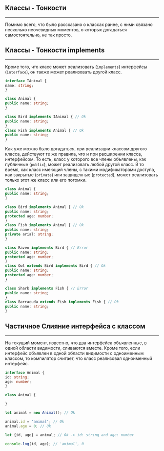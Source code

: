 ## Классы - Тонкости
________________

Помимо всего, что было рассказано о классах ранее, с ними связано несколько неочевидных моментов, о которых догадаться самостоятельно, не так просто.


## Классы - Тонкости implements
________________

Кроме того, что класс может реализовать (`implements`) интерфейсы (`interface`), он также может реализовать другой класс.

~~~~~typescript
interface IAnimal {
name: string;
}

class Animal {
public name: string;
}

class Bird implements IAnimal { // Ok
public name: string;
}
class Fish implements Animal { // Ok
public name: string;
}
~~~~~

Как уже можно было догадаться, при реализации классом другого класса, действуют те же правила, что и при расширении класса, интерфейсом. То есть, класс у которого все члены объявлены, как публичные (`public`), может реализовать любой другой класс. В то время, как класс имеющий члены, с такими модификаторами доступа, как закрытые (`private`) или защищенные (`protected`), может реализовать только этот же класс или его потомки.

~~~~~typescript
class Animal {
public name: string;
}

class Bird implements Animal { // Ok
public name: string;
protected age: number;
}
class Fish implements Animal { // Ok
public name: string;
private arial: string;
}

class Raven implements Bird { // Error
public name: string;
protected age: number;
}
class Owl extends Bird implements Bird { // Ok
public name: string;
protected age: number;
}

class Shark implements Fish { // Error
public name: string;
}
class Barracuda extends Fish implements Fish { // Ok
public name: string;
}
~~~~~


## Частичное Слияние интерфейса с классом
________________

На текущий момент, известно, что  два интерфейса объявленные, в одной области видимости, сливаются вместе. Кроме того, если интерфейс объявлен в одной области видимости с одноименным классом, то компилятор считает, что класс реализовал одноименный интерфейс.

~~~~~typescript
interface Animal {
id: string;
age: number;
}

class Animal {

}

let animal = new Animal(); // Ok

animal.id = 'animal'; // Ok
animal.age = 0; // Ok

let {id, age} = animal; // Ok -> id: string and age: number

console.log(id, age); // 'animal', 0
~~~~~
